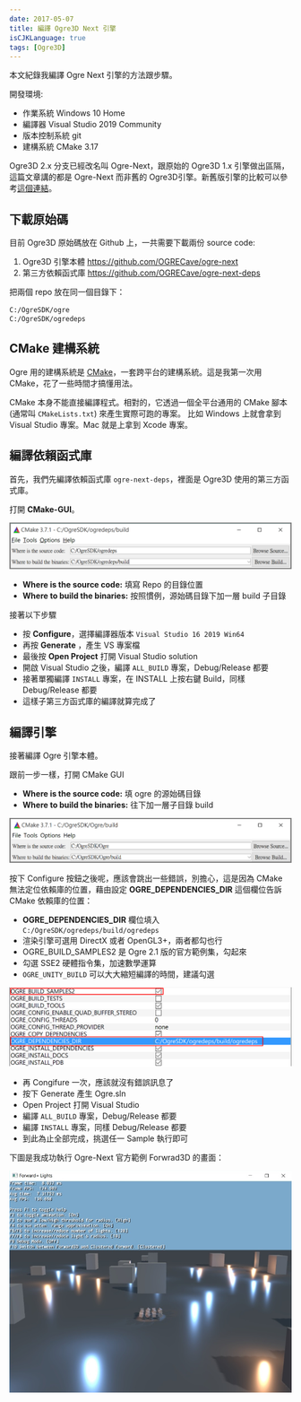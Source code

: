 ```yaml
---
date: 2017-05-07
title: 編譯 Ogre3D Next 引擎
isCJKLanguage: true
tags: [Ogre3D]
---
```


本文紀錄我編譯 Ogre Next 引擎的方法跟步驟。

開發環境:

- 作業系統 Windows 10 Home
- 編譯器 Visual Studio 2019 Community
- 版本控制系統 git
- 建構系統 CMake 3.17

Ogre3D 2.x 分支已經改名叫 Ogre-Next，跟原始的 Ogre3D 1.x 引擎做出區隔，這篇文章講的都是 Ogre-Next 而非舊的 Ogre3D引擎。新舊版引擎的比較可以參考[這個連結][0]。

[0]: (https://www.ogre3d.org/about/what-version-to-choose) "Ogre What version to choose"

## 下載原始碼

目前 Ogre3D 原始碼放在 Github 上，一共需要下載兩份 source code:

1. Ogre3D 引擎本體 <https://github.com/OGRECave/ogre-next>
2. 第三方依賴函式庫 <https://github.com/OGRECave/ogre-next-deps>

把兩個 repo 放在同一個目錄下：

```
C:/OgreSDK/ogre
C:/OgreSDK/ogredeps
```

## CMake 建構系統

Ogre 用的建構系統是 [CMake][cmake]，一套跨平台的建構系統。這是我第一次用 CMake，花了一些時間才搞懂用法。

CMake 本身不能直接編譯程式。相對的，它透過一個全平台通用的 CMake 腳本 (通常叫 `CMakeLists.txt`) 來產生實際可跑的專案。
比如 Windows 上就會拿到 Visual Studio 專案。Mac 就是上拿到 Xcode 專案。

[cmake]: https://cmake.org/  "CMake official site"

## 編譯依賴函式庫

首先，我們先編譯依賴函式庫 `ogre-next-deps`，裡面是 Ogre3D 使用的第三方函式庫。

打開 **CMake-GUI**。

![ogredeps](/img/cmake-ogredeps.png)

- **Where is the source code:** 填寫 Repo 的目錄位置
- **Where to build the binaries:** 按照慣例，源始碼目錄下加一層 build 子目錄

接著以下步驟

- 按 **Configure**，選擇編譯器版本 `Visual Studio 16 2019 Win64`
- 再按 **Generate** ，產生 VS 專案檔
- 最後按 **Open Project** 打開 Visual Studio solution
- 開啟 Visual Studio 之後，編譯 `ALL_BUILD` 專案，Debug/Release 都要
- 接著單獨編譯 `INSTALL` 專案，在 INSTALL 上按右鍵 Build，同樣 Debug/Release 都要
- 這樣子第三方函式庫的編譯就算完成了

## 編譯引擎

接著編譯 Ogre 引擎本體。

跟前一步一樣，打開 CMake GUI

- **Where is the source code:** 填 ogre 的源始碼目錄
- **Where to build the binaries:** 往下加一層子目錄 build

![](/img/cmake-ogre3d.png)

按下 Configure 按鈕之後呢，應該會跳出一些錯誤，別擔心，這是因為 CMake 無法定位依賴庫的位置，藉由設定 **OGRE_DEPENDENCIES_DIR**  這個欄位告訴 CMake 依賴庫的位置：

- **OGRE_DEPENDENCIES_DIR** 欄位填入 `C:/OgreSDK/ogredeps/build/ogredeps`
- 渲染引擎可選用 DirectX 或者 OpenGL3+，兩者都勾也行
- OGRE_BUILD_SAMPLES2 是 Ogre 2.1 版的官方範例集，勾起來
- 勾選 SSE2 硬體指令集，加速數學運算
- `OGRE_UNITY_BUILD` 可以大大縮短編譯的時間，建議勾選

![](/img/cmake-ogre3d-config.png)

- 再 Congifure 一次，應該就沒有錯誤訊息了
- 按下 Generate 產生 Ogre.sln
- Open Project 打開 Visual Studio
- 編譯 `ALL_BUILD` 專案，Debug/Release 都要
- 編譯 `INSTALL` 專案，同樣 Debug/Release 都要
- 到此為止全部完成，挑選任一 Sample 執行即可

下圖是我成功執行 Ogre-Next 官方範例 Forwrad3D 的畫面：

![](/img/ogre3d-forward.jpg)

